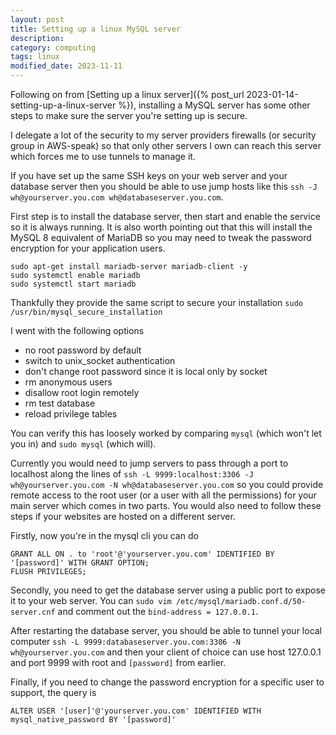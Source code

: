 ```yaml
---
layout: post
title: Setting up a linux MySQL server
description:
category: computing
tags: linux
modified_date: 2023-11-11
---
```


Following on from [Setting up a linux server]({% post_url 2023-01-14-setting-up-a-linux-server %}), installing a MySQL server has some other steps to make sure the server you're setting up is secure.

I delegate a lot of the security to my server providers firewalls (or security group in AWS-speak) so that only other servers I own can reach this server which forces me to use tunnels to manage it.

If you have set up the same SSH keys on your web server and your database server then you should be able to use jump hosts like this `ssh -J wh@yourserver.you.com wh@databaseserver.you.com`.

First step is to install the database server, then start and enable the service so it is always running. It is also worth pointing out that this will install the MySQL 8 equivalent of MariaDB so you may need to tweak the password encryption for your application users.

<pre><code>sudo apt-get install mariadb-server mariadb-client -y
sudo systemctl enable mariadb
sudo systemctl start mariadb
</code></pre>

Thankfully they provide the same script to secure your installation `sudo /usr/bin/mysql_secure_installation`

I went with the following options

- no root password by default
- switch to unix_socket authentication
- don't change root password since it is local only by socket
- rm anonymous users
- disallow root login remotely
- rm test database
- reload privilege tables

You can verify this has loosely worked by comparing `mysql` (which won't let you in) and `sudo mysql` (which will).

Currently you would need to jump servers to pass through a port to localhost along the lines of `ssh -L 9999:localhost:3306 -J wh@yourserver.you.com -N wh@databaseserver.you.com` so you could provide remote access to the root user (or a user with all the permissions) for your main server which comes in two parts. You would also need to follow these steps if your websites are hosted on a different server.

Firstly, now you're in the mysql cli you can do

<pre><code>GRANT ALL ON . to 'root'@'yourserver.you.com' IDENTIFIED BY '[password]' WITH GRANT OPTION;
FLUSH PRIVILEGES;
</code></pre>

Secondly, you need to get the database server using a public port to expose it to your web server. You can `sudo vim /etc/mysql/mariadb.conf.d/50-server.cnf` and comment out the `bind-address = 127.0.0.1`.

After restarting the database server, you should be able to tunnel your local computer `ssh -L 9999:databaseserver.you.com:3306 -N wh@yourserver.you.com` and then your client of choice can use host 127.0.0.1 and port 9999 with root and `[password]` from earlier.

Finally, if you need to change the password encryption for a specific user to support, the query is

<pre><code>ALTER USER '[user]'@'yourserver.you.com' IDENTIFIED WITH mysql_native_password BY '[password]'
</code></pre>

